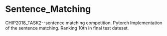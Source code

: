 # Sentence_Matching
CHIP2018_TASK2--sentence matching competition.
Pytorch Implementation of the sentence matching. Ranking 10th in final test dateset.
